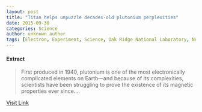 ```yaml
---
layout: post
title: "Titan helps unpuzzle decades-old plutonium perplexities"
date: 2015-09-30
categories: Science
author: unknown author
tags: [Electron, Experiment, Science, Oak Ridge National Laboratory, Neutron, Magnetism, Theory, Density functional theory, Research, Scientist, Los Alamos National Laboratory, Antiproton, Plutonium, Monte Carlo method, Condensed matter physics, Physical sciences, Physics, Chemistry, Applied and interdisciplinary physics, Particle physics, Mechanics, Quantum mechanics]
---
```





#### Extract
>First produced in 1940, plutonium is one of the most electronically complicated elements on Earth—and because of its complexities, scientists have been struggling to prove the existence of its magnetic properties ever since....



[Visit Link](http://phys.org/news/2015-09-titan-unpuzzle-decades-old-plutonium-perplexities.html)


